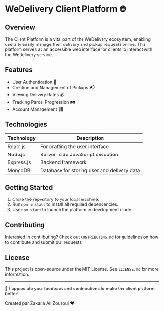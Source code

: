 # WeDelivery Client Platform 🌐

## Overview
The Client Platform is a vital part of the WeDelivery ecosystem, enabling users to easily manage their delivery and pickup requests online. This platform serves as an accessible web interface for clients to interact with the WeDelivery service.

## Features

- User Authentication 🔐
- Creation and Management of Pickups 📬
- Viewing Delivery Rates 💰
- Tracking Parcel Progression 🛤️
- Account Management 🙍‍♂️

## Technologies

| Technology | Description                       |
|------------|-----------------------------------|
| React.js   | For crafting the user interface |
| Node.js    | Server-side JavaScript execution |
| Express.js | Backend framework |
| MongoDB    | Database for storing user and delivery data |

## Getting Started

1. Clone the repository to your local machine.
2. Run `npm install` to install all required dependencies.
3. Use `npm start` to launch the platform in development mode.

## Contributing

Interested in contributing? Check out `CONTRIBUTING.md` for guidelines on how to contribute and submit pull requests.

## License

This project is open-source under the MIT License. See `LICENSE.md` for more information.

---

🌟 I appreciate your feedback and contributions to make the client platform better!

Created par Zakaria Ali Zouaoui ❤️

